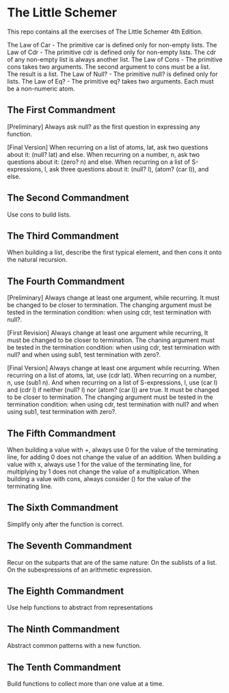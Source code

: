 # The Little Schemer

This repo contains all the exercises of The Little Schemer 4th Edition.


The Law of Car - The primitive car is defined only for non-empty lists.
The Law of Cdr - The primitive cdr is defined only for non-empty lists. The cdr of any non-empty list is always another list.
The Law of Cons - The primitive cons takes two arguments. The second argument to cons must be a list. The result is a list.
The Law of Null? - The primitive null? is defined only for lists.
The Law of Eq? - The primitive eq? takes two arguments. Each must be a non-numeric atom.

## The First Commandment
[Preliminary]
Always ask null? as the first question in expressing any function.

[Final Version]
When recurring on a list of atoms, lat, ask two questions about it: (null? lat) and else.
When recurring on a number, n, ask two questions about it: (zero? n) and else.
When recurring on a list of S-expressions, l, ask three questions about it: (null? l), (atom? (car l)), and else.

## The Second Commandment
Use cons to build lists.

## The Third Commandment
When building a list, describe the first typical element, and then cons it onto the natural recursion.

## The Fourth Commandment
[Preliminary]
Always change at least one argument, while recurring. It must be changed to be closer to termination.
The changing argument must be tested in the termination condition: when using cdr, test termination with null?.

[First Revision]
Always change at least one argument while recurring, It must be changed to be closer to termination.
The chaning argument must be tested in the termination condition: when using cdr, test termination with null?
and when using sub1, test termination with zero?.

[Final Version]
Always change at least one argument while recurring. When recurring on a list of atoms, lat, use (cdr lat).
When recurring on a number, n, use (sub1 n).
And when recurring on a list of S-expressions, l, use (car l) and (cdr l) if neither (null? l) nor (atom? (car l)) are true.
It must be changed to be closer to termination. The changing argument must be tested in the termination condition:
when using cdr, test termination with null? and when using sub1, test termination with zero?. 

## The Fifth Commandment
When building a value with +, always use 0 for the value of the terminating line, for adding 0 does not change the value of an addition.
When building a value with x, always use 1 for the value of the terminating line, for multiplying by 1 does not change the value of a multiplication.
When building a value with cons, always consider () for the value of the terminating line.

## The Sixth Commandment
Simplify only after the function is correct.

## The Seventh Commandment
Recur on the subparts that are of the same nature:
On the sublists of a list.
On the subexpressions of an arithmetic expression.

## The Eighth Commandment
Use help functions to abstract from representations

## The Ninth Commandment
Abstract common patterns with a new function.

## The Tenth Commandment
Build functions to collect more than one value at a time.

